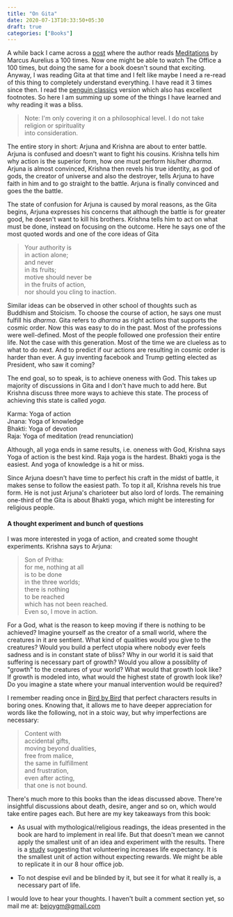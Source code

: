 ```yaml
---
title: "On Gita"
date: 2020-07-13T10:33:50+05:30
draft: true
categories: ["Books"]
---
```


A while back I came across a [post](https://ryanholiday.net/100-things-learned-10-years-100-reads-marcus-aureliuss-meditations/)
where the author reads [Meditations](https://www.goodreads.com/book/show/30659.Meditations) by Marcus Aurelius
a 100 times. Now one might be able to watch The Office a 100 times, but doing the same for a book
doesn't sound that exciting. Anyway, I was reading Gita at that time and I felt like maybe
I need a re-read of this thing to completely understand everything. I have read it 3 times since then.
I read the [penguin classics](https://www.goodreads.com/book/show/463500.The_Bhagavad_Gita) version
which also has excellent footnotes. So here I am summing up some of the things I have learned and why reading it was a bliss.

> Note: I'm only covering it on a philosophical level. I do not take religion or spirituality  
> into consideration.

The entire story in short: Arjuna and Krishna are about to enter battle. Arjuna is confused and doesn't want to fight
his cousins. Krishna tells him why action is the superior form, how one must perform his/her
*dharma*. Arjuna is almost convinced, Krishna then
revels his true identity, as god of gods, the creator of universe and also the destroyer,
tells Arjuna to have faith in him and to go straight
to the battle. Arjuna is finally convinced and goes the the battle.

The state of confusion for Arjuna is caused by moral reasons, as the Gita begins,
Arjuna expresses his concerns that although the battle is for greater good, he doesn't want
to kill his brothers. Krishna tells him to act on what must be done, instead on focusing on the
outcome. Here he says one of the most quoted words and one of the core ideas of Gita

> Your authority is  
> in action alone;  
> and never  
> in its fruits;  
> motive should never be  
> in the fruits of action,  
> nor should you cling to inaction.

Similar ideas can be observed in other school of thoughts such as Buddhism  and Stoicism. 
To choose the course of action, he says one must fulfill his *dharma*. Gita refers to *dharma* as
right actions that supports the cosmic order. Now this was easy to do in the past. Most of the
professions were well-defined. Most of the people followed one profession their entire life.
Not the case with this generation. Most of the time we are clueless as to what to do next. And to
predict if our actions are resulting in cosmic order is harder than ever. A guy inventing
facebook and Trump getting elected as President, who saw it coming?

The end goal, so to speak, is to achieve oneness with God. This takes up majority of discussions
in Gita and I don't have much to add here. But Krishna discuss three more ways
to achieve this state. The process of achieving this state is called *yoga*.

Karma: Yoga of action  
Jnana: Yoga of knowledge  
Bhakti: Yoga of devotion  
Raja: Yoga of meditation (read renunciation)

Although, all yoga ends in same results, i.e. oneness with God, Krishna says Yoga of action
is the best kind. Raja yoga is the hardest. Bhakti yoga is the easiest. And yoga of knowledge
is a hit or miss.

Since Arjuna doesn't have time to perfect his craft in the midst of battle, it makes sense
to follow the easiest path. To top it all, Krishna revels his true form. He is not just
Arjuna's charioteer but also lord of lords. The remaining one-third of the Gita is about
Bhakti yoga, which might be interesting for religious people.

#### A thought experiment and bunch of questions
I was more interested in yoga of action, and created some thought experiments.
Krishna says to Arjuna:

> Son of Pritha:  
> for me, nothing at all  
> is to be done  
> in the three worlds;  
> there is nothing  
> to be reached  
> which has not been reached.  
> Even so, I move in action.  

For a God, what is the reason to keep moving if there is nothing to be achieved? Imagine
yourself as the creator of a small world, where the creatures in it are sentient. What kind
of qualities would you give to the creatures? Would you build a perfect utopia where
nobody ever feels sadness and is in constant state of bliss? Why in our world it is said
that suffering is necessary part of growth? Would you allow a possiblity of "growth" to the
creatures of your world? What would that growth look like? If growth is modeled into, what
would the highest state of growth look like? Do you imagine a state where your manual
intervention would be required? 

I remember reading once in [Bird by Bird](https://www.goodreads.com/book/show/12543.Bird_by_Bird)
that perfect characters results in boring ones. Knowing that, it allows me to have deeper appreciation for
words like the following, not in a stoic way, but why imperfections are necessary:

> Content with  
> accidental gifts,  
> moving beyond dualities,  
> free from malice,  
> the same in fulfillment  
> and frustration,  
> even after acting,  
> that one is not bound.

There's much more to this books than the ideas discussed above. There're insightful discussions
about death, desire, anger and so on, which would take entire pages each. But here are my key
takeaways from this book:

- As usual with mythological/religious readings, the ideas presented in the book are hard
to implement in real life. But that doesn't mean we cannot apply the smallest unit of an
idea and experiment with the results. There is a [study](https://www.ncbi.nlm.nih.gov/pmc/articles/PMC5971845/)
suggesting that volunteering increases life expectancy. It is the smallest unit of action
without expecting rewards. We might be able to replicate it in our 8 hour office job.

- To not despise evil and be blinded by it, but see it for what it really is, a necessary
part of life.

I would love to hear your thoughts. I haven't built a comment section yet, so mail me at: bejoygm@gmail.com